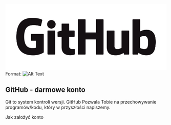 ![GitHub Logo](/images/GitHub_Logo.png)
Format: ![Alt Text](https://github.com/)

## GitHub - darmowe konto

Git to system kontroli wersji. GitHub Pozwala Tobie na przechowywanie programów/kodu, który w przyszłości napiszemy.

Jak założyć konto
